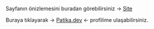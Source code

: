 Sayfanın önizlemesini buradan görebilirsiniz -> [Site](https://burakkalay.github.io/Kodluyoruz-FrontEnd/Bootstrap/Linkedin-Clone/index.html)

Buraya tıklayarak -> [Patika.dev](https://app.patika.dev/brkkly09) <- profilime ulaşabilirsiniz.
